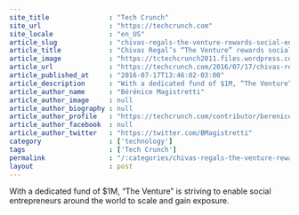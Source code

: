 ```yaml
---
site_title               : "Tech Crunch"
site_url                 : "https://techcrunch.com"
site_locale              : "en_US"
article_slug             : "chivas-regals-the-venture-rewards-social-entrepreneurs-around-the-world"
article_title            : "Chivas Regal’s “The Venture” rewards social entrepreneurs around the world"
article_image            : "https://tctechcrunch2011.files.wordpress.com/2016/07/trevor-noah-judges-finalists.jpg?w=764&h=400&crop=1"
article_url              : "https://techcrunch.com/2016/07/17/chivas-regals-the-venture-rewards-social-entrepreneurs-around-the-world/"
article_published_at     : "2016-07-17T13:46:02-03:00"
article_description      : "With a dedicated fund of $1M, “The Venture” is striving to enable social entrepreneurs around the world to scale and gain exposure."
article_author_name      : "Bérénice Magistretti"
article_author_image     : null
article_author_biography : null
article_author_profile   : "https://techcrunch.com/contributor/berenice-magistretti/"
article_author_facebook  : null
article_author_twitter   : "https://twitter.com/BMagistretti"
category                 : ['technology']
tags                     : ['Tech Crunch']
permalink                : "/:categories/chivas-regals-the-venture-rewards-social-entrepreneurs-around-the-world/"
layout                   : post
---
```


With a dedicated fund of $1M, “The Venture” is striving to enable social entrepreneurs around the world to scale and gain exposure.
